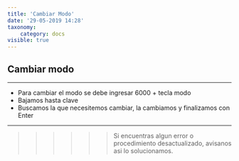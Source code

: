```yaml
---
title: 'Cambiar Modo'
date: '29-05-2019 14:28'
taxonomy:
    category: docs
visible: true
---
```


## Cambiar modo 
------------


- Para cambiar el modo se debe ingresar 6000 + tecla modo
- Bajamos hasta clave
- Buscamos la que necesitemos cambiar, la cambiamos y finalizamos con Enter

------------

>>>>>> Si encuentras algun error o procedimiento desactualizado, avisanos asi lo solucionamos.
